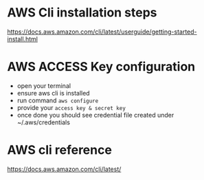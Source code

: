 # AWS Cli installation steps
https://docs.aws.amazon.com/cli/latest/userguide/getting-started-install.html

# AWS ACCESS Key configuration 
- open your terminal 
- ensure aws cli is installed 
- run command `aws configure`
- provide your `access key & secret key`
- once done you should see credential file created under ~/.aws/credentials 

# AWS cli reference 
https://docs.aws.amazon.com/cli/latest/
